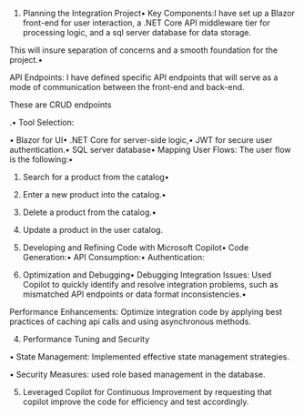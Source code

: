 1. Planning the Integration Project• Key Components:I have set up a Blazor front-end for user interaction, a .NET Core API middleware tier for processing logic, and a sql server database for data storage. 

This will insure separation of concerns and a smooth foundation for the project.•

 API Endpoints: I have defined specific API endpoints that will serve as a mode of communication between the front-end and back-end. 

These are CRUD endpoints

.• Tool Selection:

• Blazor for UI• .NET Core for server-side logic,• JWT for secure user authentication.• SQL server database• Mapping User Flows: The user flow is the following:•

 1. Search for a product from the catalog•

 2. Enter a new product into the catalog.•

 3. Delete a product from the catalog.• 

4. Update a product in the user catalog.

2. Developing and Refining Code with Microsoft Copilot• Code Generation:• API Consumption:• Authentication:

3. Optimization and Debugging• Debugging Integration Issues: Used Copilot to quickly identify and resolve integration problems, such as mismatched API endpoints or data format inconsistencies.• 

Performance Enhancements: Optimize integration code by applying best practices of caching api calls and using asynchronous methods.

4. Performance Tuning and Security

• State Management: Implemented effective state management strategies.

• Security Measures: used role based management in the database.

5. Leveraged Copilot for Continuous Improvement  by requesting that copilot improve the code for efficiency and test accordingly.

